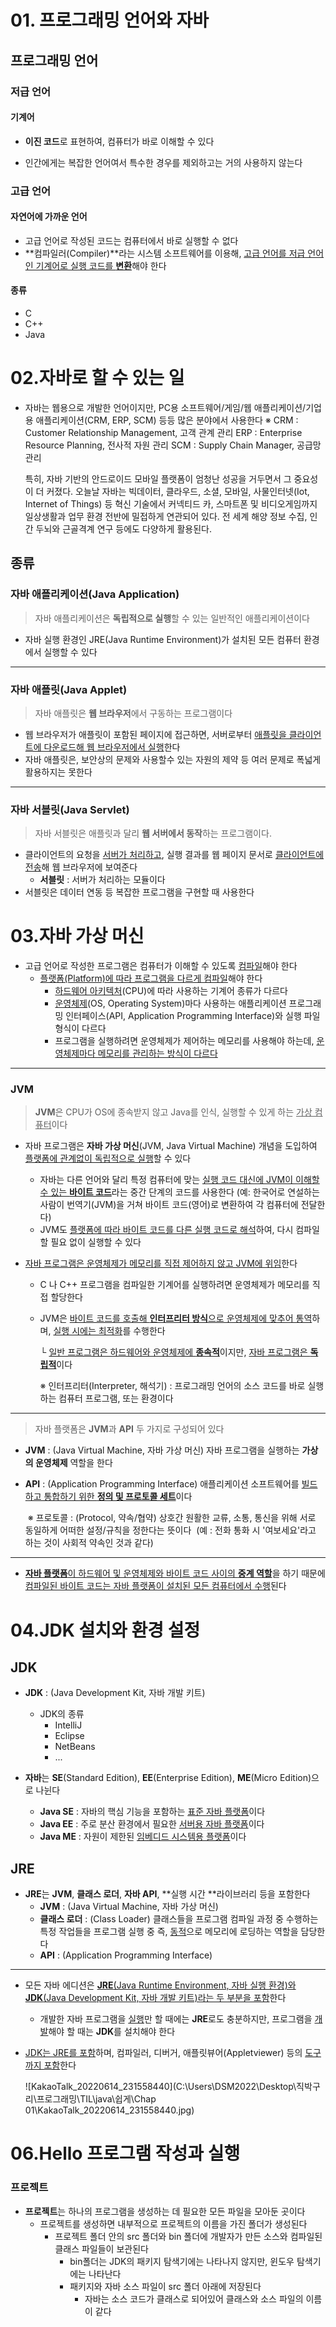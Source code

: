 # 01. 프로그래밍 언어와 자바

## 프로그래밍 언어

### 저급 언어

#### 기계어

- **이진 코드**로 표현하여, 컴퓨터가 바로 이해할 수 있다

- 인간에게는 복잡한 언어여서 특수한 경우를 제외하고는 거의 사용하지 않는다

### 고급 언어

#### 자연어에 가까운 언어

- 고급 언어로 작성된 코드는 컴퓨터에서 바로 실행할 수 없다
- **컴파일러(Compiler)**라는 시스템 소프트웨어를 이용해, <u>고급 언어를 저급 언어인 기계어로 실행 코드를 **변환**</u>해야 한다

#### 종류

- C
- C++
- Java



# 02.자바로 할 수 있는 일

- 자바는 웹용으로 개발한 언어이지만, PC용 소프트웨어/게임/웹 애플리케이션/기업용 애플리케이션(CRM, ERP, SCM) 등등 많은 분야에서 사용한다
  ※ CRM : Customer Relationship Management, 고객 관계 관리
  	ERP : Enterprise Resource Planning, 전사적 자원 관리
  	SCM : Supply Chain Manager, 공급망 관리

  특히, 자바 기반의 안드로이드 모바일 플랫폼이 엄청난 성공을 거두면서 그 중요성이 더 커졌다. 오늘날 자바는 빅데이터, 클라우드, 소셜, 모바일, 사물인터넷(Iot, Internet of Things) 등 혁신 기술에서 커넥티드 카, 스마트폰 및 비디오게임까지 일상생활과 업무 환경 전반에 밀접하게 연관되어 있다. 전 세계 해양 정보 수집, 인간 두뇌와 근골격계 연구 등에도 다양하게 활용된다.



## 종류

### 자바 애플리케이션(Java Application)

>  자바 애플리케이션은 **독립적으로 실행**할 수 있는 일반적인 애플리케이션이다

- 자바 실행 환경인 JRE(Java Runtime Environment)가 설치된 모든 컴퓨터 환경에서 실행할 수 있다

***

### 자바 애플릿(Java Applet)

> 자바 애플릿은 **웹 브라우저**에서 구동하는 프로그램이다

- 웹 브라우저가 애플릿이 포함된 페이지에 접근하면, 서버로부터 <u>애플릿을 클라이언트에 다운로드해 웹 브라우저에서 실행</u>한다
- 자바 애플릿은, 보안상의 문제와 사용할수 있는 자원의 제약 등 여러 문제로 폭넓게 활용하지는 못한다

***

### 자바 서블릿(Java Servlet)

> 자바 서블릿은 애플릿과 달리 **웹 서버에서 동작**하는 프로그램이다.

- 클라이언트의 요청을 <u>서버가 처리하고</u>, 실행 결과를 웹 페이지 문서로 <u>클라이언트에 전송</u>해 웹 브라우저에 보여준다
  - **서블릿** : 서버가 처리하는 모듈이다
- 서블릿은 데이터 연동 등 복잡한 프로그램을 구현할 때 사용한다



# 03.자바 가상 머신

- 고급 언어로 작성한 프로그램은 컴퓨터가 이해할 수 있도록 <u>컴파일</u>해야 한다
  - <u>플랫폼(Platform)에 따라 프로그램을 다르게 컴파일</u>해야 한다
    - <u>하드웨어 아키텍처</u>(CPU)에 따라 사용하는 기계어 종류가 다르다
    - <u>운영체제</u>(OS, Operating System)마다 사용하는 애플리케이션 프로그래밍 인터페이스(API, Application Programming Interface)와 실행 파일 형식이 다르다
    - 프로그램을 실행하려면 운영체제가 제어하는 메모리를 사용해야 하는데, <u>운영체제마다 메모리를 관리하는 방식이 다르다</u>

---

### JVM

> **JVM**은 CPU가 OS에 종속받지 않고 Java를 인식, 실행할 수 있게 하는 <u>가상 컴퓨터</u>이다

- 자바 프로그램은 **자바 가상 머신**(JVM, Java Virtual Machine) 개념을 도입하여 <u>플랫폼에 관계없이 독립적으로 실행</u>할 수 있다

  - 자바는 다른 언어와 달리 특정 컴퓨터에 맞는 <u>실행 코드 대신에 JVM이 이해할 수 있는 **바이트 코드**</u>라는 중간 단계의 코드를 사용한다 (예: 한국어로 연설하는 사람이 번역기(JVM)을 거쳐 바이트 코드(영어)로 변환하여 각 컴퓨터에 전달한다)
  - JVM도 <u>플랫폼에 따라 바이트 코드를 다른 실행 코드로 해석</u>하여, 다시 컴파일할 필요 없이 실행할 수 있다

- <u>자바 프로그램은 운영체제가 메모리를 직접 제어하지 않고 JVM에 위임</u>한다

  - C 나 C++ 프로그램을 컴파일한 기계어를 실행하려면 운영체제가 메모리를 직접 할당한다

  - JVM은 <u>바이트 코드를 호출해 **인터프리터 방식**으로 운영체제에 맞추어 통역</u>하며, <u>실행 시에는 최적화</u>를 수행한다

    └ <u>일반 프로그램은 하드웨어와 운영체제에 **종속적**</u>이지만, <u>자바 프로그램은 **독립적**</u>이다

    ※ 인터프리터(Interpreter, 해석기) : 프로그래밍 언어의 소스 코드를 바로 실행하는 컴퓨터 프로그램, 또는 환경이다

---

> 자바 플랫폼은 **JVM**과 **API** 두 가지로 구성되어 있다

- **JVM** : (Java Virtual Machine, 자바 가상 머신) 자바 프로그램을 실행하는 **가상의 운영체제** 역할을 한다

- **API** : (Application Programming Interface) 애플리케이션 소프트웨어를 <u>빌드하고 통합하기 위한 **정의 및 프로토콜 세트**</u>이다

  ​	※ 프로토콜 : (Protocol, 약속/협약) 상호간 원활한 교류, 소통, 통신을 위해 서로 동일하게 어떠한 설정/규칙을 정한다는 뜻이다
  ​		(예 : 전화 통화 시 '여보세요'라고 하는 것이 사회적 약속인 것과 같다)

---

- <u>**자바 플랫폼**이 하드웨어 및 운영체제와 바이트 코드 사이의 **중계 역할**</u>을 하기 때문에 <u>컴파일된 바이트 코드는 자바 플랫폼이 설치된 모든 컴퓨터에서 수행</u>된다



# 04.JDK 설치와 환경 설정

## JDK

- **JDK** : (Java Development Kit, 자바 개발 키트)
  - JDK의 종류
    - IntelliJ
    - Eclipse
    - NetBeans
    - ...

- **자바**는 **SE**(Standard Edition), **EE**(Enterprise Edition), **ME**(Micro Edition)으로 나뉜다
  - **Java SE** : 자바의 핵심 기능을 포함하는 <u>표준 자바 플랫폼</u>이다
  - **Java EE** : 주로 분산 환경에서 필요한 <u>서버용 자바 플랫폼</u>이다
  - **Java ME** : 자원이 제한된 <u>임베디드 시스템용 플랫폼</u>이다



## JRE

- **JRE**는 **JVM**, **클래스 로더**, **자바 API**, **실행 시간 **라이브러리 등을 포함한다
  - **JVM** : (Java Virtual Machine, 자바 가상 머신) 
  - **클래스 로더** : (Class Loader) 클래스들을 프로그램 컴파일 과정 중 수행하는 특정 작업들을 프로그램 실행 중 즉, <u>동적</u>으로 메모리에 로딩하는 역할을 담당한다
  - **API** : (Application Programming Interface)

---

- 모든 자바 에디션은 <u>**JRE**(Java Runtime Environment, 자바 실행 환경)와 **JDK**(Java Development Kit, 자바 개발 키트)라는 두 부분을 포함</u>한다

  - 개발한 자바 프로그램을 <u>실행</u>만 할 때에는 **JRE**로도 충분하지만, 프로그램을 <u>개발</u>해야 할 때는 **JDK**를 설치해야 한다

- <u>JDK는 JRE를 포함</u>하며, 컴파일러, 디버거, 애플릿뷰어(Appletviewer) 등의 <u>도구까지 포함</u>한다

  ![KakaoTalk_20220614_231558440](C:\Users\DSM2022\Desktop\직박구리\프로그래밍\TIL\java\쉽게\Chap 01\KakaoTalk_20220614_231558440.jpg)



# 06.Hello 프로그램 작성과 실행

### 프로젝트

- **프로젝트**는 하나의 프로그램을 생성하는 데 필요한 모든 파일을 모아둔 곳이다
  - 프로젝트를 생성하면 내부적으로 프로젝트의 이름을 가진 폴더가 생성된다
    - 프로젝트 폴더 안의 src 폴더와 bin 폴더에 개발자가 만든 소스와 컴파일된 클래스 파일들이 보관된다
      - bin폴더는 JDK의 패키지 탐색기에는 나타나지 않지만, 윈도우 탐색기에는 나타난다
      - 패키지와 자바 소스 파일이 src 폴더 아래에 저장된다
        - 자바는 소스 코드가 클래스로 되어있어 클래스와 소스 파일의 이름이 같다

